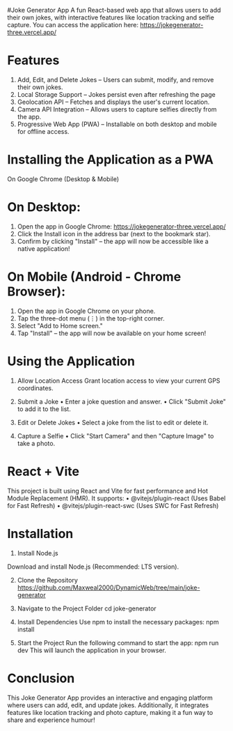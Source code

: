 #Joke Generator App
A fun React-based web app that allows users to add their own jokes, with interactive features like location tracking and selfie capture.
You can access the application here:
https://jokegenerator-three.vercel.app/

# Features
1.	Add, Edit, and Delete Jokes – Users can submit, modify, and remove their own jokes.
2.	Local Storage Support – Jokes persist even after refreshing the page
3.	Geolocation API – Fetches and displays the user's current location.
4.	Camera API Integration – Allows users to capture selfies directly from the app.
5.	Progressive Web App (PWA) – Installable on both desktop and mobile for offline access.

# Installing the Application as a PWA
On Google Chrome (Desktop & Mobile)
# On Desktop:
1.	Open the app in Google Chrome: https://jokegenerator-three.vercel.app/
2.	Click the Install icon in the address bar (next to the bookmark star).
3.	Confirm by clicking "Install" – the app will now be accessible like a native application!

# On Mobile (Android - Chrome Browser):
1.	Open the app in Google Chrome on your phone.
2.	Tap the three-dot menu (⋮) in the top-right corner.
3.	Select "Add to Home screen."
4.	Tap "Install" – the app will now be available on your home screen!


# Using the Application
1. Allow Location Access 
Grant location access to view your current GPS coordinates.

2. Submit a Joke 
•	Enter a joke question and answer.
•	Click "Submit Joke" to add it to the list.

3. Edit or Delete Jokes 
•	Select a joke from the list to edit or delete it.

4. Capture a Selfie 
•	Click "Start Camera" and then "Capture Image" to take a photo.

# React + Vite
This project is built using React and Vite for fast performance and Hot Module Replacement (HMR).
It supports:
•	@vitejs/plugin-react (Uses Babel for Fast Refresh)
•	@vitejs/plugin-react-swc (Uses SWC for Fast Refresh)


# Installation
1. Install Node.js

Download and install Node.js (Recommended: LTS version).

2. Clone the Repository
https://github.com/Maxweal2000/DynamicWeb/tree/main/joke-generator

3. Navigate to the Project Folder
cd joke-generator

4. Install Dependencies
Use npm to install the necessary packages:
npm install

5. Start the Project
Run the following command to start the app:
npm run dev
This will launch the application in your browser.

# Conclusion
This Joke Generator App provides an interactive and engaging platform where users can add, edit, and update jokes. Additionally, it integrates features like location tracking and photo capture, making it a fun way to share and experience humour!

